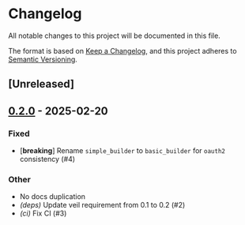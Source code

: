 # Changelog

All notable changes to this project will be documented in this file.

The format is based on [Keep a Changelog](https://keepachangelog.com/en/1.0.0/),
and this project adheres to [Semantic Versioning](https://semver.org/spec/v2.0.0.html).

## [Unreleased]

## [0.2.0](https://github.com/vakamo-labs/middle-rs/compare/v0.1.0...v0.2.0) - 2025-02-20

### Fixed

- [**breaking**] Rename `simple_builder` to `basic_builder` for `oauth2` consistency (#4)

### Other

- No docs duplication
- *(deps)* Update veil requirement from 0.1 to 0.2 (#2)
- *(ci)* Fix CI (#3)
